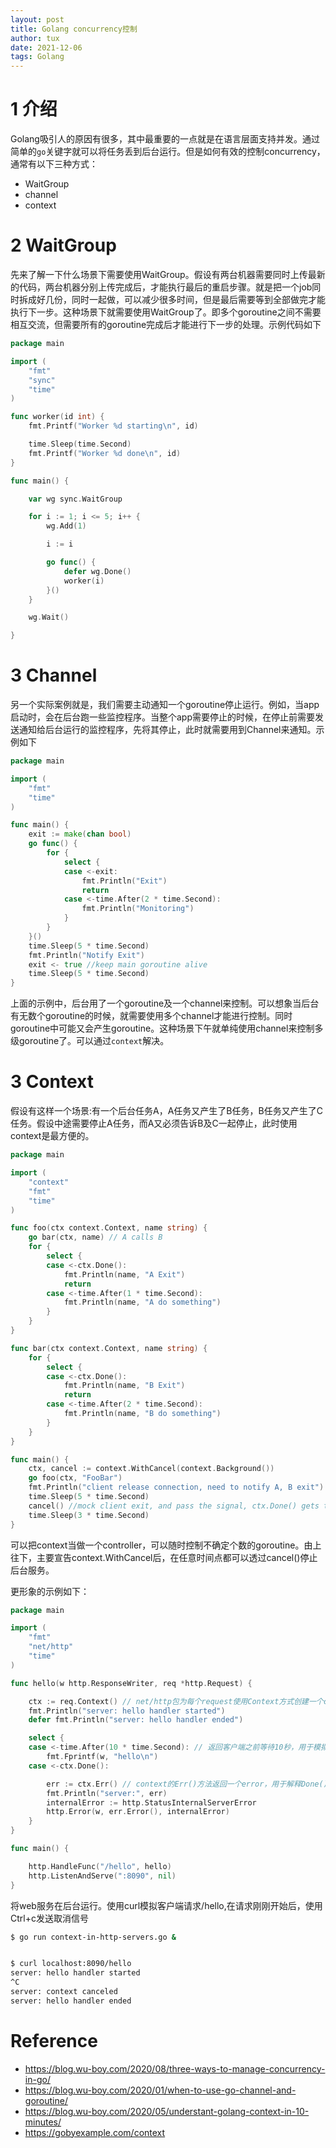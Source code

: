 ```yaml
---
layout: post
title: Golang concurrency控制
author: tux
date: 2021-12-06
tags: Golang
---
```


# 1 介绍

Golang吸引人的原因有很多，其中最重要的一点就是在语言层面支持并发。通过简单的`go`关键字就可以将任务丢到后台运行。但是如何有效的控制concurrency，通常有以下三种方式：

- WaitGroup
- channel
- context

# 2 WaitGroup

先来了解一下什么场景下需要使用WaitGroup。假设有两台机器需要同时上传最新的代码，两台机器分别上传完成后，才能执行最后的重启步骤。就是把一个job同时拆成好几份，同时一起做，可以减少很多时间，但是最后需要等到全部做完才能执行下一步。这种场景下就需要使用WaitGroup了。即多个goroutine之间不需要相互交流，但需要所有的goroutine完成后才能进行下一步的处理。示例代码如下
```go
package main

import (
    "fmt"
    "sync"
    "time"
)

func worker(id int) {
    fmt.Printf("Worker %d starting\n", id)

    time.Sleep(time.Second)
    fmt.Printf("Worker %d done\n", id)
}

func main() {

    var wg sync.WaitGroup

    for i := 1; i <= 5; i++ {
        wg.Add(1)

        i := i

        go func() {
            defer wg.Done()
            worker(i)
        }()
    }

    wg.Wait()

}
```
# 3 Channel

另一个实际案例就是，我们需要主动通知一个goroutine停止运行。例如，当app启动时，会在后台跑一些监控程序。当整个app需要停止的时候，在停止前需要发送通知给后台运行的监控程序，先将其停止，此时就需要用到Channel来通知。示例如下
```go
package main

import (
    "fmt"
    "time"
)

func main() {
    exit := make(chan bool)
    go func() {
        for {
            select {
            case <-exit:
                fmt.Println("Exit")
                return
            case <-time.After(2 * time.Second):
                fmt.Println("Monitoring")
            }
        }
    }()
    time.Sleep(5 * time.Second)
    fmt.Println("Notify Exit")
    exit <- true //keep main goroutine alive
    time.Sleep(5 * time.Second)
}
```
上面的示例中，后台用了一个goroutine及一个channel来控制。可以想象当后台有无数个goroutine的时候，就需要使用多个channel才能进行控制。同时goroutine中可能又会产生goroutine。这种场景下午就单纯使用channel来控制多级goroutine了。可以通过`context`解决。

# 3 Context

假设有这样一个场景:有一个后台任务A，A任务又产生了B任务，B任务又产生了C任务。假设中途需要停止A任务，而A又必须告诉B及C一起停止，此时使用context是最方便的。
```go
package main

import (
    "context"
    "fmt"
    "time"
)

func foo(ctx context.Context, name string) {
    go bar(ctx, name) // A calls B
    for {
        select {
        case <-ctx.Done():
            fmt.Println(name, "A Exit")
            return
        case <-time.After(1 * time.Second):
            fmt.Println(name, "A do something")
        }
    }
}

func bar(ctx context.Context, name string) {
    for {
        select {
        case <-ctx.Done():
            fmt.Println(name, "B Exit")
            return
        case <-time.After(2 * time.Second):
            fmt.Println(name, "B do something")
        }
    }
}

func main() {
    ctx, cancel := context.WithCancel(context.Background())
    go foo(ctx, "FooBar")
    fmt.Println("client release connection, need to notify A, B exit")
    time.Sleep(5 * time.Second)
    cancel() //mock client exit, and pass the signal, ctx.Done() gets the signal  time.Sleep(3 * time.Second)
    time.Sleep(3 * time.Second)
}
```
可以把context当做一个controller，可以随时控制不确定个数的goroutine。由上往下，主要宣告context.WithCancel后，在任意时间点都可以透过cancel()停止后台服务。

更形象的示例如下：
```go
package main

import (
    "fmt"
    "net/http"
    "time"
)

func hello(w http.ResponseWriter, req *http.Request) {

    ctx := req.Context() // net/http包为每个request使用Context方式创建一个context.Context
    fmt.Println("server: hello handler started")
    defer fmt.Println("server: hello handler ended")

    select {
    case <-time.After(10 * time.Second): // 返回客户端之前等待10秒，用于模拟服务在处理请求。在等待处理请求的过程中，注意观察context的Done()通道
        fmt.Fprintf(w, "hello\n")
    case <-ctx.Done():

        err := ctx.Err() // context的Err()方法返回一个error，用于解释Done()通道为什么关闭了
        fmt.Println("server:", err)
        internalError := http.StatusInternalServerError
        http.Error(w, err.Error(), internalError)
    }
}

func main() {

    http.HandleFunc("/hello", hello)
    http.ListenAndServe(":8090", nil)
}
```
将web服务在后台运行。使用curl模拟客户端请求/hello,在请求刚刚开始后，使用Ctrl+c发送取消信号
```bash
$ go run context-in-http-servers.go &


$ curl localhost:8090/hello
server: hello handler started
^C
server: context canceled
server: hello handler ended
```

# Reference

- https://blog.wu-boy.com/2020/08/three-ways-to-manage-concurrency-in-go/
- https://blog.wu-boy.com/2020/01/when-to-use-go-channel-and-goroutine/
- https://blog.wu-boy.com/2020/05/understant-golang-context-in-10-minutes/
- https://gobyexample.com/context